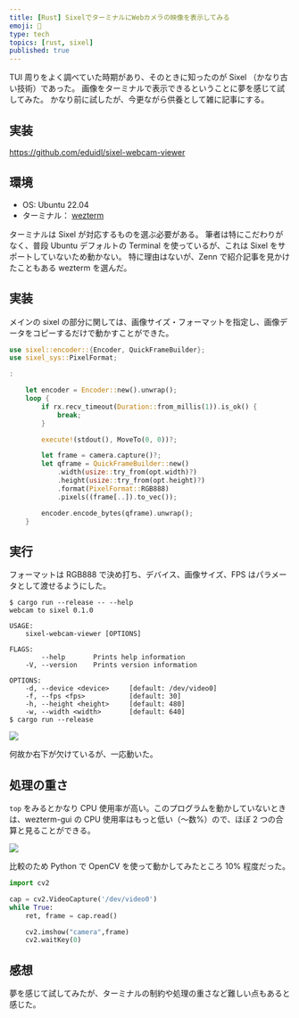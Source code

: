 ```yaml
---
title: [Rust] SixelでターミナルにWebカメラの映像を表示してみる
emoji: 📸
type: tech
topics: [rust, sixel]
published: true
---
```


TUI 周りをよく調べていた時期があり、そのときに知ったのが Sixel （かなり古い技術）であった。
画像をターミナルで表示できるということに夢を感じて試してみた。
かなり前に試したが、今更ながら供養として雑に記事にする。

## 実装

https://github.com/eduidl/sixel-webcam-viewer

## 環境

- OS: Ubuntu 22.04
- ターミナル： [wezterm](https://wezfurlong.org/wezterm/)

ターミナルは Sixel が対応するものを選ぶ必要がある。
筆者は特にこだわりがなく、普段 Ubuntu デフォルトの Terminal を使っているが、これは Sixel をサポートしていないため動かない。
特に理由はないが、Zenn で紹介記事を見かけたこともある wezterm を選んだ。

## 実装

メインの sixel の部分に関しては、画像サイズ・フォーマットを指定し、画像データをコピーするだけで動かすことができた。

```rust
use sixel::encoder::{Encoder, QuickFrameBuilder};
use sixel_sys::PixelFormat;

:

    let encoder = Encoder::new().unwrap();
    loop {
        if rx.recv_timeout(Duration::from_millis(1)).is_ok() {
            break;
        }

        execute!(stdout(), MoveTo(0, 0))?;

        let frame = camera.capture()?;
        let qframe = QuickFrameBuilder::new()
            .width(usize::try_from(opt.width)?)
            .height(usize::try_from(opt.height)?)
            .format(PixelFormat::RGB888)
            .pixels((frame[..]).to_vec());

        encoder.encode_bytes(qframe).unwrap();
    }
```

## 実行

フォーマットは RGB888 で決め打ち、デバイス、画像サイズ、FPS はパラメータとして渡せるようにした。

```
$ cargo run --release -- --help
webcam to sixel 0.1.0

USAGE:
    sixel-webcam-viewer [OPTIONS]

FLAGS:
        --help       Prints help information
    -V, --version    Prints version information

OPTIONS:
    -d, --device <device>     [default: /dev/video0]
    -f, --fps <fps>           [default: 30]
    -h, --height <height>     [default: 480]
    -w, --width <width>       [default: 640]
$ cargo run --release
```

![](https://storage.googleapis.com/zenn-user-upload/32ecf1118578-20230211.png)

何故か右下が欠けているが、一応動いた。

## 処理の重さ

`top` をみるとかなり CPU 使用率が高い。このプログラムを動かしていないときは、wezterm-gui の CPU 使用率はもっと低い（〜数%）ので、ほぼ 2 つの合算と見ることができる。

![](https://storage.googleapis.com/zenn-user-upload/47a75d19eaba-20230211.png)

比較のため Python で OpenCV を使って動かしてみたところ 10% 程度だった。

```python
import cv2

cap = cv2.VideoCapture('/dev/video0')
while True:
    ret, frame = cap.read()

    cv2.imshow("camera",frame)
    cv2.waitKey(0)
```

## 感想

夢を感じて試してみたが、ターミナルの制約や処理の重さなど難しい点もあると感じた。
